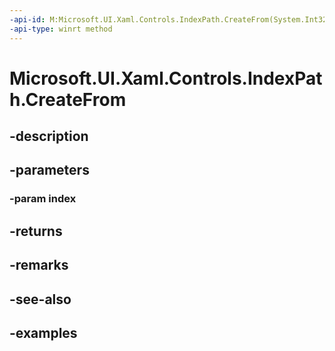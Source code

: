 ```yaml
---
-api-id: M:Microsoft.UI.Xaml.Controls.IndexPath.CreateFrom(System.Int32)
-api-type: winrt method
---
```


<!-- Method syntax.
public IndexPath IndexPath.CreateFrom(Int32 index)
-->

# Microsoft.UI.Xaml.Controls.IndexPath.CreateFrom

## -description

## -parameters
### -param index

## -returns

## -remarks

## -see-also

## -examples

